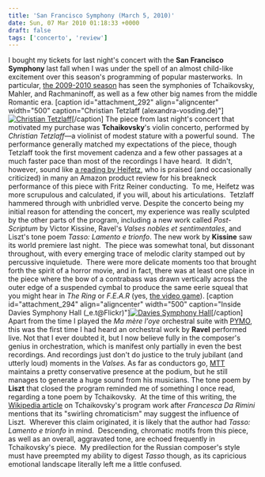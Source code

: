 ```yaml
---
title: 'San Francisco Symphony (March 5, 2010)'
date: Sun, 07 Mar 2010 01:18:33 +0000
draft: false
tags: ['concerto', 'review']
---
```


I bought my tickets for last night's concert with the **San Francisco Symphony** last fall when I was under the spell of an almost child-like excitement over this season's programming of popular masterworks.  In particular, [the 2009-2010 season](http://www.sfsymphony.org/season/Calendar.aspx "SFSymphony Calendar") has seen the symphonies of Tchaikovsky, Mahler, and Rachmaninoff, as well as a few other big names from the middle Romantic era. \[caption id="attachment\_292" align="aligncenter" width="500" caption="Christian Tetzlaff (alexandra-vosding.de)"\][![Christian Tetzlaff](https://alexchao-blog-media.s3.amazonaws.com/2021/07/a2e8a-christiantetzlaff.jpg "Christian Tetzlaff")](http://www.christiantetzlaff.com/index_en.html)\[/caption\] The piece from last night's concert that motivated my purchase was **Tchaikovsky**'s violin concerto, performed by _Christian Tetzlaff_—a violinist of modest stature with a powerful sound.  The performance generally matched my expectations of the piece, though Tetzlaff took the first movement cadenza and a few other passages at a much faster pace than most of the recordings I have heard.  It didn't, however, sound like [a reading by Heifetz](http://www.lala.com/#album/504684633539769990 "Heifetz plays Tchaikovsky"), who is praised (and occasionally criticized) in many an Amazon product review for his breakneck performance of this piece with Fritz Reiner conducting.  To me, Heifetz was more scrupulous and calculated, if you will, about his articulations.  Tetzlaff hammered through with unbridled verve. Despite the concerto being my initial reason for attending the concert, my experience was really sculpted by the other parts of the program, including a new work called _Post-Scriptum_ by Victor Kissine, Ravel's _Valses nobles et sentimentales_, and Liszt's tone poem _Tasso: Lamento e trionfo_. The new work by **Kissine** saw its world premiere last night.  The piece was somewhat tonal, but dissonant throughout, with every emerging trace of melodic clarity stamped out by percussive inquietude.  There were more delicate moments too that brought forth the spirit of a horror movie, and in fact, there was at least one place in the piece where the bow of a contrabass was drawn vertically across the outer edge of a suspended cymbal to produce the same eerie squeal that you might hear in _The Ring_ or _F.E.A.R_ (yes, [the video game](http://www.whatisfear.com/ "F.E.A.R.")). \[caption id="attachment\_294" align="aligncenter" width="500" caption="Inside Davies Symphony Hall (\_e.t@Flickr)"\][![Davies Symphony Hall](https://alexchao-blog-media.s3.amazonaws.com/2021/07/42f75-davies.jpg "Davies Symphony Hall")](http://www.flickr.com/photos/45688285@N00/551389767/)\[/caption\] Apart from the time I played the _Ma mère l'oye_ orchestral suite with [PYMO](http://www.pymo.org/ "Pasadena Young Musicians Orchestra"), this was the first time I had heard an orchestral work by **Ravel** performed live. Not that I ever doubted it, but I now believe fully in the composer's genius in orchestration, which is manifest only partially in even the best recordings. And recordings just don't do justice to the truly jubilant (and utterly loud) moments in the _Valses._ As far as conductors go, [MTT](http://www.michaeltilsonthomas.com/ "Michael Tilson Thomas") maintains a pretty conservative presence at the podium, but he still manages to generate a huge sound from his musicians. The tone poem by **Liszt** that closed the program reminded me of something I once read, regarding a tone poem by Tchaikovsky.  At the time of this writing, the [Wikipedia article](http://en.wikipedia.org/wiki/Francesca_da_Rimini_(Tchaikovsky) "Francesca Da Rimini at Wikipedia") on Tchaikovsky's program work after _Francesca Da Rimini_ mentions that its "swirling chromaticism" may suggest the influence of Liszt.  Wherever this claim originated, it is likely that the author had _Tasso: Lamento e trionfo_ in mind.  Descending, chromatic motifs from this piece, as well as an overall, aggravated tone, are echoed frequently in Tchaikovsky's piece.  My predilection for the Russian composer's style must have preempted my ability to digest _Tasso_ though, as its capricious emotional landscape literally left me a little confused.
